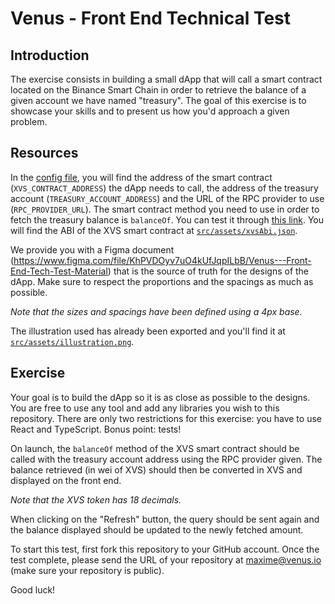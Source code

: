 # Venus - Front End Technical Test

## Introduction

The exercise consists in building a small dApp that will call a smart contract located on the Binance Smart Chain in order to retrieve the balance of a given account we have named "treasury". The goal of this exercise is to showcase your skills and to present us how you'd approach a given problem.

## Resources

In the [config file](./src/config.ts), you will find the address of the smart contract (`XVS_CONTRACT_ADDRESS`) the dApp needs to call, the address of the treasury account (`TREASURY_ACCOUNT_ADDRESS`) and the URL of the RPC provider to use (`RPC_PROVIDER_URL`). The smart contract method you need to use in order to fetch the treasury balance is `balanceOf`. You can test it through [this link](https://bscscan.com/token/0xcf6bb5389c92bdda8a3747ddb454cb7a64626c63#readContract). You will find the ABI of the XVS smart contract at [`src/assets/xvsAbi.json`](src/assets/xvsAbi.json).

We provide you with a Figma document (https://www.figma.com/file/KhPVDOyv7uO4kUfJqpILbB/Venus---Front-End-Tech-Test-Material) that is the source of truth for the designs of the dApp. Make sure to respect the proportions and the spacings as much as possible.

_Note that the sizes and spacings have been defined using a 4px base._

The illustration used has already been exported and you'll find it at [`src/assets/illustration.png`](src/assets/illustration.png).

## Exercise

Your goal is to build the dApp so it is as close as possible to the designs. You are free to use any tool and add any libraries you wish to this repository. There are only two restrictions for this exercise: you have to use React and TypeScript. Bonus point: tests!

On launch, the `balanceOf` method of the XVS smart contract should be called with the treasury account address using the RPC provider given. The balance retrieved (in wei of XVS) should then be converted in XVS and displayed on the front end.

_Note that the XVS token has 18 decimals._

When clicking on the "Refresh" button, the query should be sent again and the balance displayed should be updated to the newly fetched amount.

To start this test, first fork this repository to your GitHub account. Once the test complete, please send the URL of your repository at maxime@venus.io (make sure your repository is public).

Good luck!
